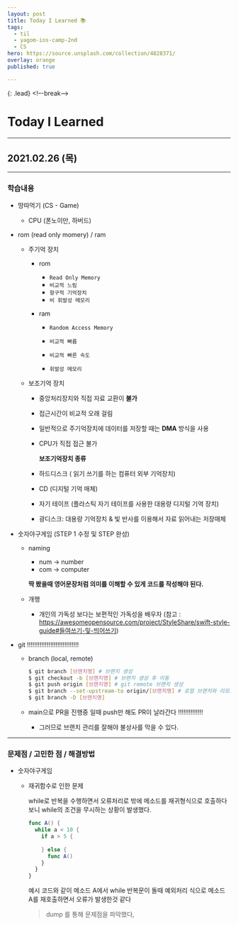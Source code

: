 ```yaml
---
layout: post
title: Today I Learned 📚
tags:
  - til
  - yagom-ios-camp-2nd
  - CS
hero: https://source.unsplash.com/collection/4828371/
overlay: orange
published: true

---
```


{: .lead}
<!–-break-–>

# Today I Learned

---

## 2021.02.26 (목)

---

### 학습내용

- 땅따먹기 (CS - Game)

  + CPU (폰노이만, 하버드)

- rom (read only momery) / ram 

  - 주기억 장치

    - rom

      - `Read Only Memory`
      - `비교적 느림`
      - `항구적 기억장치`
      - `비 휘발성 메모리`

    - ram

      - `Random Access Memory`

      - `비교적 빠름`

      - `비교적 빠른 속도`

      -  `휘발성 메모리`

        

  - 보조기억 장치

    - 중앙처리장치와 직접 자료 교환이 **불가**

    -  접근시간이 비교적 오래 걸림

    - 일반적으로 주기억장치에 데이터를 저장할 때는 **DMA** 방식을 사용

    - CPU가 직접 접근 불가

      

      **보조기억장치 종류**

    - 하드디스크 ( 읽기 쓰기를 하는 컴퓨터 외부 기억장치)

    - CD (디지털 기억 매체)

    - 자기 테이프 (플라스틱 자기 테이프를 사용한 대용량 디지털 기억 장치)

    - 광디스크: 대용량 기억장치 & 빛 반사를 이용해서 자료 읽어내는 저장매체

      

- 숫자야구게임 (STEP 1 수정 및 STEP 완성)

  - naming

    - num -> number
    - com -> computer

    **딱 봤을때 영어문장처럼 의미를 이해할 수 있게 코드를 작성해야 된다.**

  - 개행 

    - 개인의 가독성 보다는 보편적인 가독성을 배우자 (참고 : https://awesomeopensource.com/project/StyleShare/swift-style-guide#들여쓰기-및-띄어쓰기)

      

- git !!!!!!!!!!!!!!!!!!!!!!!!!!!!!

  - branch (local, remote)

    ```sh
    $ git branch [브랜치명] # 브랜치 생성
    $ git checkout -b [브랜치명] # 브랜치 생성 후 이동
    $ git push origin [브랜치명] # git remote 브랜치 생성
    $ git branch --set-upstream-to origin/[브랜치명] # 로컬 브랜치와 리모트 브랜치 연동
    $ git branch -D [브랜치명]
    ```

    

  - main으로 PR을 진행중 일때 push만 해도 PR이 날라간다 !!!!!!!!!!!!!!

    + 그러므로 브랜치 관리를 잘해야 불상사를 막을 수 있다.

---

### 문제점 / 고민한 점 / 해결방법

- 숫자야구게임 

  - 재귀함수로 인한 문제

    while로 반복을 수행하면서 오류처리로 밖에 메소드를 재귀형식으로 호출하다보니 while의 조건을 무시하는 상황이 발생했다.

    ```swift
    func A() {
      while a < 10 {
        if a > 5 {
          
        } else {
          func A()
        }
      }
    }
    ```

    예시 코드와 같이 메소드 A에서 while 반복문이 돌때 예외처리 식으로 메소드 A를 재호출하면서 오류가 발생한것 같다 

    > dump 를 통해 문제점을 파악했다,



